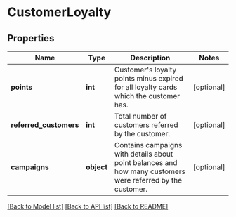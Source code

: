 # CustomerLoyalty


## Properties

Name | Type | Description | Notes
------------ | ------------- | ------------- | -------------
**points** | **int** | Customer&#39;s loyalty points minus expired for all loyalty cards which the customer has. | [optional] 
**referred_customers** | **int** | Total number of customers referred by the customer. | [optional] 
**campaigns** | **object** | Contains campaigns with details about point balances and how many customers were referred by the customer. | [optional] 

[[Back to Model list]](../README.md#documentation-for-models) [[Back to API list]](../README.md#documentation-for-api-endpoints) [[Back to README]](../README.md)


